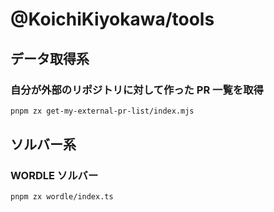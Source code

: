 # @KoichiKiyokawa/tools

## データ取得系

### 自分が外部のリポジトリに対して作った PR 一覧を取得

```sh
pnpm zx get-my-external-pr-list/index.mjs
```

## ソルバー系

### WORDLE ソルバー

```sh
pnpm zx wordle/index.ts
```
